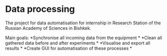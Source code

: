 # Data processing
The project for data automatisation for internship in  Research Station of the Russian Academy of Sciences in Bishkek.

Main goals:
*Synchronise all incoming data from the equipment *
*Clean all gathered data before and after experiments *
*Visualise and export all results *
*Create GUI for automatisation of these processes *
